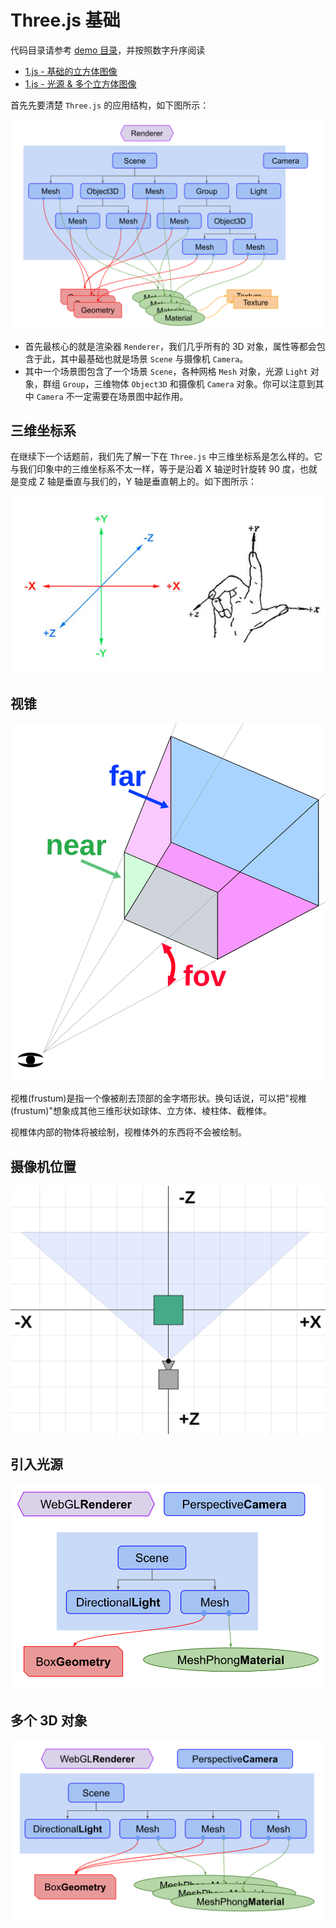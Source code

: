 # Three.js 基础

代码目录请参考 [demo 目录](../demo)，并按照数字升序阅读

* [1.js - 基础的立方体图像](../demo/src/1.js)
* [1.js - 光源 & 多个立方体图像](../demo/src/2.js)

首先先要清楚 `Three.js` 的应用结构，如下图所示：

![threejs-structure](../images/threejs-structure.svg)

* 首先最核心的就是渲染器 `Renderer`，我们几乎所有的 3D 对象，属性等都会包含于此，其中最基础也就是场景 `Scene` 与摄像机 `Camera`。
* 其中一个场景图包含了一个场景 `Scene`，各种网格 `Mesh` 对象，光源 `Light` 对象，群组 `Group`，三维物体 `Object3D` 和摄像机 `Camera` 对象。你可以注意到其中 `Camera` 不一定需要在场景图中起作用。

## 三维坐标系

在继续下一个话题前，我们先了解一下在 `Three.js` 中三维坐标系是怎么样的。它与我们印象中的三维坐标系不太一样，等于是沿着 X 轴逆时针旋转 90 度，也就是变成 Z 轴是垂直与我们的，Y 轴是垂直朝上的。如下图所示：

![axis](../images/axis.jpg)

## 视锥

![frustum-3d](../images/frustum-3d.svg)

视椎(frustum)是指一个像被削去顶部的金字塔形状。换句话说，可以把"视椎(frustum)"想象成其他三维形状如球体、立方体、棱柱体、截椎体。

视椎体内部的物体将被绘制，视椎体外的东西将不会被绘制。

## 摄像机位置

![scene-down](../images/scene-down.svg)

## 引入光源

![threejs-1cube-with-directionallight](../images/threejs-1cube-with-directionallight.svg)

## 多个 3D 对象

![threejs-3cubes-scene](../images/threejs-3cubes-scene.svg)